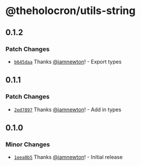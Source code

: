# @theholocron/utils-string

## 0.1.2

### Patch Changes

- [`b645daa`](https://github.com/theholocron/utils/commit/b645daafbd7b04ce8209d7dccd7a6beef447acf1) Thanks [@iamnewton](https://github.com/iamnewton)! - Export types

## 0.1.1

### Patch Changes

- [`2ed7897`](https://github.com/theholocron/utils/commit/2ed789768a50f56489ae572bd8db47df0fcb530e) Thanks [@iamnewton](https://github.com/iamnewton)! - Add in types

## 0.1.0

### Minor Changes

- [`1eea0b5`](https://github.com/theholocron/utils/commit/1eea0b58b6675297c28377a267faa9d1e7e1e232) Thanks [@iamnewton](https://github.com/iamnewton)! - Initial release
